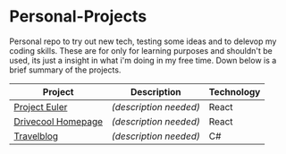 # Personal-Projects

Personal repo to try out new tech, testing some ideas and to delevop my coding skills. These are for only for learning purposes and shouldn't be used, its just a insight in what i'm doing in my free time. Down below is a brief summary of the projects.

Project | Description | Technology
--- | --- | ---
[Project Euler](/Project-Euler) | *(description needed)* | React
[Drivecool Homepage](/Drivecool-Homepage) | *(description needed)* | React
[Travelblog](/Travelblog) | *(description needed)* | C#
